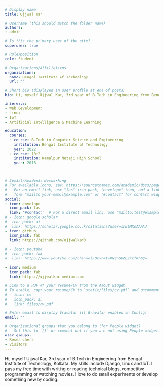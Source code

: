 ```yaml
---
# Display name
title: Ujjwal Kar

# Username (this should match the folder name)
authors:
- admin

# Is this the primary user of the site?
superuser: true

# Role/position
role: Student

# Organizations/Affiliations
organizations:
- name: Bengal Institute of Technology
  url: ""

# Short bio (displayed in user profile at end of posts)
bio: Hi, myself Ujjwal Kar, 3rd year of B.Tech in Engineering from Bengal Institute of Technology, Kolkata. My skills include Django, Linux and IoT. I pass my free time with writing or reading technical blogs, competitve programming or watching movies. I love to do small experiments or develop something new by coding.

interests:
- Web Development
- Linux
- IoT
- Artificial Intelligence & Machine Learning

education:
  courses:
  - course: B.Tech in Computer Science and Engineering
    institution: Bengal Institute of Technology
    year: 2022
  - course: 10+2
    institution: Kamalpur Netaji High School
    year: 2018
 
  

# Social/Academic Networking
# For available icons, see: https://sourcethemes.com/academic/docs/page-builder/#icons
#   For an email link, use "fas" icon pack, "envelope" icon, and a link in the
#   form "mailto:your-email@example.com" or "#contact" for contact widget.
social:
- icon: envelope
  icon_pack: fas
  link: '#contact'  # For a direct email link, use "mailto:test@example.org".
# - icon: google-scholar
#  icon_pack: ai
#  link: https://scholar.google.co.uk/citations?user=sIwtMXoAAAAJ
- icon: github
  icon_pack: fab
  link: https://github.com/ujjwalkar0
  
# - icon: youtube
#  icon_pack: fab
#  link: https://www.youtube.com/channel/UCvPXIwXN2nSRZL2kzfKhGQw
  
- icon: medium
  icon_pack: fab
  link: https://ujjwalkar.medium.com
  
# Link to a PDF of your resume/CV from the About widget.
# To enable, copy your resume/CV to `static/files/cv.pdf` and uncomment the lines below.
# - icon: cv
#   icon_pack: ai
#   link: files/cv.pdf

# Enter email to display Gravatar (if Gravatar enabled in Config)
email: ""

# Organizational groups that you belong to (for People widget)
#   Set this to `[]` or comment out if you are not using People widget.
user_groups:
- Researchers
- Visitors
---
```



Hi, myself Ujjwal Kar, 3rd year of B.Tech in Engineering from Bengal Institute of Technology, Kolkata. My skills include Django, Linux and IoT. I pass my free time with writing or reading technical blogs, competitve programming or watching movies. I love to do small experiments or develop something new by coding.
